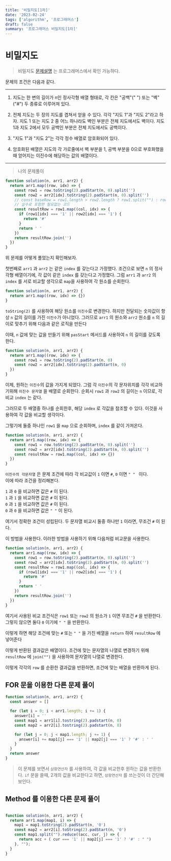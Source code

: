 ```yaml
---
title: '비밀지도[1차]'
date: '2023-02-24'
tags: ['algorithm', '프로그래머스']
draft: false
summary: '프로그래머스 비밀지도[1차]'
---
```


# 비밀지도

> 비밀지도 [문제설명](https://school.programmers.co.kr/learn/courses/30/lessons/17681) 는 프로그래머스에서 확인 가능하다.

문제의 조건은 다음과 같다.

---

1. 지도는 한 변의 길이가 n인 정사각형 배열 형태로, 각 칸은 "공백"(" ") 또는 "벽"("#") 두 종류로 이루어져 있다.

2. 전체 지도는 두 장의 지도를 겹쳐서 얻을 수 있다. 각각 "지도 1"과 "지도 2"라고 하자. 지도 1 또는 지도 2 중 어느 하나라도 벽인 부분은 전체 지도에서도 벽이다. 지도 1과 지도 2에서 모두 공백인 부분은 전체 지도에서도 공백이다.

3. "지도 1"과 "지도 2"는 각각 정수 배열로 암호화되어 있다.

4. 암호화된 배열은 지도의 각 가로줄에서 벽 부분을 1, 공백 부분을 0으로 부호화했을 때 얻어지는 이진수에 해당하는 값의 배열이다.

---

> 나의 문제풀이

```js
function solution(n, arr1, arr2) {
  return arr1.map((row, idx) => {
    const row1 = row.toString(2).padStart(n, 0).split('')
    const row2 = arr2[idx].toString(2).padStart(n, 0).split('')
    // const baseRow = row1.length > row2.length ? row1.split("") : row2.split("")
    // 실수로 포함한 필요없는 코드
    const resultRow = row1.map((col, idx) => {
      if (row1[idx] === '1' || row2[idx] === '1') {
        return '#'
      }
      return ' '
    })
    return resultRow.join('')
  })
}
```

위 문제를 어떻게 풀었는지 확인해보자.

첫번째로 `arr1` 과 `arr2` 는 같은 `index` 를 갖는다고 가정했다.
조건으로 보면 `n` 의 정사각형 배열이기에, 각 값이 같은 `index` 를 갖는다고 가정했다.
그럼 `arr1` 과 `arr2` 의 `index` 를 서로 비교할 생각으로 `map`을 사용하여 각 원소를 순회한다.

```js
function solution(n, arr1, arr2) {
  return arr1.map((row, idx) => {})
}
```

`toString(2)` 를 사용하여 해당 원소를 `이진수`로 변경한다.
하지만 전달되는 숫자값이 항상 `n` 값의 길이를 가진 `이진수`가 아니었다.
그러므로 `arr1` 의 원소와 `arr2` 원소를 `n` 의 길이로 맞추기 위해 다음과 같은 로직을 만든다

이때, `n` 값에 맞는 값을 만들기 위해 `pasStart` 메서드를 사용하여 `n` 의 길이를 갖도록 한다.

```js
function solution(n, arr1, arr2) {
  return arr1.map((row, idx) => {
    const row1 = row.toString(2).padStart(n, 0)
    const row2 = arr2[idx].toString(2).padStart(n, 0)
  })
}
```

이제, 원하는 `이진수`의 값을 가지게 되었다.
그럼 각 `이진수`의 각 문자위치를 각각 비교하기위해 `이진수 문자열` 을 배열로 순회한다.
순회시 `row1` 과 `row2` 의 길이는 `n` 이므로, 각 비교 `index` 는 같다.

그러므로 두 배열중 하나를 순회한후, 해당 `index` 로 각값을 참조할 수 있다.
이것을 사용하여 각 값을 비교할 생각이다.

그렇기에 둘중 하나인 `row1` 을 `map` 으로 순회하며, `index` 를 같이 가져온다.

```js
function solution(n, arr1, arr2) {
  return arr1.map((row, idx) => {
    const row1 = row.toString(2).padStart(n, 0).split('')
    const row2 = arr2[idx].toString(2).padStart(n, 0).split('')
    const resultRow = row1.map((col, idx) => {})
  })
}
```

`이진수의 각문자열` 은 문제 조건에 따라 각 비교값이 `1` 이면 `#`, `0` 이면 `" " ` 이다.<br/>
이에 따라 조건을 정리해본다.

`1` 과 `0` 을 비교하면 값은 `#` 이 된다.<br/>
`1` 과 `1` 을 비교하면 값은 `#` 이 된다.<br/>
`0` 과 `1` 을 비교하면 값은 `#` 이 된다.<br/>
`0` 과 `0` 을 비교하면 값은 `" "` 이 된다.<br/>

여기서 정확한 조건이 성립된다.
두 문자열 비교시 둘중 하나만 `1` 이라면, 무조건 `#` 이 된다.

이 방법을 사용한다.
이러한 방법을 사용하기 위해 다음처럼 비교문을 사용한다.

```js
function solution(n, arr1, arr2) {
  return arr1.map((row, idx) => {
    const row1 = row.toString(2).padStart(n, 0).split('')
    const row2 = arr2[idx].toString(2).padStart(n, 0).split('')
    const resultRow = row1.map((col, idx) => {
      if (row1[idx] === '1' || row2[idx] === '1') {
        return '#'
      }
      return ' '
    })
    return resultRow.join('')
  })
}
```

여기서 사용된 비교 조건식은 `row1` 또는 `row2` 의 원소가 `1` 이면 무조건 `#` 을 반환한다.
그렇지 않으면 둘다 `0` 이기에 `" "` 을 반환한다.

이렇게 하면 해당 조건에 맞는 `#` 또는 `" "` 을 가진 배열을 `return` 하여 `resultRow` 에 넣어준다

이렇게 반환된 결과값은 배열이다.
조건에 맞는 문자열의 나열로 변경하기 위해 `resultRow` 에 `join("")` 을 사용하여 문자열의 나열로 변경한다.

이렇게 각각의 `row` 를 순환한 결과값을 반환하면, 조건에 맞는 배열을 반환하게 된다.

## FOR 문을 이용한 다른 문제 풀이

```js
function solution(n, arr1, arr2) {
  const answer = []

  for (let i = 0; i < arr1.length; i += 1) {
    answer[i] = ''
    const map1 = arr1[i].tostring(2).padstart(n, 0)
    const map2 = arr2[i].tostring(2).padstart(n, 0)

    for (let j = 0; j < map1.length; j += 1) {
      answer[i] += map1[j] === '1' || map2[j] === '1' ? '#' : ' '
    }
  }
  return answer
}
```

> 이 문제를 보면서 `삼항연산자` 를 사용하여, 각 값을 비교한후 원하는 값을 반환한다.
> `if` 문을 쓸때, 2개의 값을 비교한다고 하면, `삼항연산자` 를 쓰는것이 더 간단해 보인다.

## Method 를 이용한 다른 문제 풀이

```js

function solution(n, arr1, arr2) {
  return arr1.map(map1, i) => {
    map1 = map1.toString(2).padStart(n, '0')
    const map2 = arr2[i].toString(2).padStart(n, '0')
    const map1.split("").reduce((acc, cur, j) => {
      return acc + ( cur === '1' || map2[j] === '1' ? '#' : " ")
    }, "");
  }
}

```
